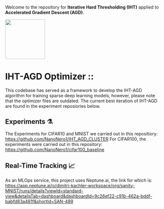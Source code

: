 Welcome to the repository for **Iterative Hard Thresholding (IHT)** applied to **Accelerated Gradient Descent (AGD)**. 


<img src="https://upload.wikimedia.org/wikipedia/commons/thumb/c/c6/PyTorch_logo_black.svg/2560px-PyTorch_logo_black.svg.png" width="128"/>

# IHT-AGD Optimizer ::
This codebase has served as a framework to develop the IHT-AGD algorithm for training sparse deep learning models, however, please note that the optimizer files are outdated. The current best iteration of IHT-AGD are found in the experiment reposiories below.

## Experiments :alembic:
The Experiments for CIFAR10 and MNIST we carried out in this repositiory:
https://github.com/NanoNero1/IHT_AGD_CLUSTER
For CIFAR100, the experiments were carried out in this repository: 
https://github.com/NanoNero1/cifar100_baseline

## Real-Time Tracking :chart_with_upwards_trend:
As an MLOps service, this project uses Neptune.ai, the link for which is:
https://app.neptune.ai/o/dimitri-kachler-workspace/org/sanity-MNIST/runs/details?viewId=standard-view&detailsTab=dashboard&dashboardId=9c26ef22-c91b-462a-bddf-babfd83a481f&shortId=SAN-489

